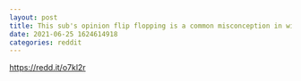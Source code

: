 ```yaml
--- 
layout: post 
title: This sub's opinion flip flopping is a common misconception in within big groups 
date: 2021-06-25 1624614918 
categories: reddit 
--- 
```

https://redd.it/o7kl2r